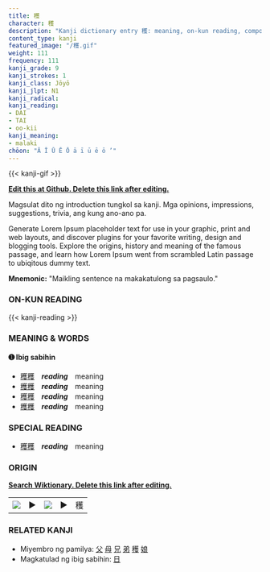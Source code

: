 ```yaml
---
title: 穫
character: 穫
description: "Kanji dictionary entry 穫: meaning, on-kun reading, compounds, origin, related kanji"
content_type: kanji
featured_image: "/穫.gif"
weight: 111
frequency: 111
kanji_grade: 9
kanji_strokes: 1
kanji_class: Jōyō
kanji_jlpt: N1
kanji_radical: 
kanji_reading: 
- DAI
- TAI
- oo-kii
kanji_meaning:
- malaki
chōon: "Ā Ī Ū Ē Ō ā ī ū ē ō ’"
---
```

[//]: # (Don't edit the line below. Kanji animated GIF code is automatically generated.)
{{< kanji-gif >}}

[//]: # (Edit below this line.)

**[Edit this at Github. Delete this link after editing.](https://github.com/tim0g/tim/tree/main/content/kanji/穫/index.md)**

Magsulat dito ng introduction tungkol sa kanji. Mga opinions, impressions, suggestions, trivia, ang kung ano-ano pa.

Generate Lorem Ipsum placeholder text for use in your graphic, print and web layouts, and discover plugins for your favorite writing, design and blogging tools. Explore the origins, history and meaning of the famous passage, and learn how Lorem Ipsum went from scrambled Latin passage to ubiqitous dummy text.
 
**Mnemonic:** "Maikling sentence na makakatulong sa pagsaulo."

### ON-KUN READING

[//]: # (Don't edit the line below. ON-KUN READING code is automatically generated.)
{{< kanji-reading >}}

### MEANING & WORDS

#### ➊ **Ibig sabihin**
  - [穫](../穫)[穫](../穫)　***reading***　meaning
  - [穫](../穫)[穫](../穫)　***reading***　meaning
  - [穫](../穫)[穫](../穫)　***reading***　meaning
  - [穫](../穫)[穫](../穫)　***reading***　meaning

### SPECIAL READING
  - [穫](../穫)[穫](../穫)　***reading***　meaning

### ORIGIN

**[Search Wiktionary. Delete this link after editing.](https://wiktionary.org/wiki/穫)**
<table class="kanji-table"><tr><td>
<img src="60px-穫-bronze.svg.png">
</td><td>▶</td><td>
<img src="60px-穫-oracle.svg.png">
</td><td>▶</td>
<td class="kanji-origin">穫</td>
</tr></table>

### RELATED KANJI
- Miyembro ng pamilya: [父](../父) [母](../母) [兄](../兄) [弟](../弟) [穫](../穫) [娘](../娘)
- Magkatulad ng ibig sabihin: [日](../日)
